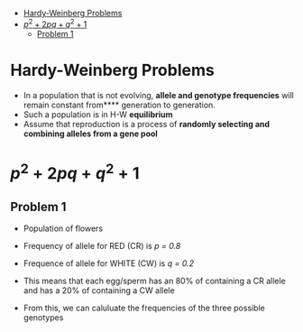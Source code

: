 - [Hardy-Weinberg Problems](#hardy-weinberg-problems)
- [$p^2 + 2pq + q^2 + 1$](#p%5E2--2pq--q%5E2--1)
	- [Problem 1](#problem-1)

# Hardy-Weinberg Problems
- In a population that is not evolving, **allele and genotype frequencies** will remain constant from**** generation to generation.
- Such a population is in H-W **equilibrium**
- Assume that reproduction is a process of **randomly selecting and combining alleles from a gene pool**

# $p^2 + 2pq + q^2 + 1$


## Problem 1
- Population of flowers
- Frequency of allele for RED (CR) is *p = 0.8*
- Frequence of allele for WHITE (CW) is *q = 0.2*

- This means that each egg/sperm has an 80% of containing a CR allele and has a 20% of containing a CW allele
- From this, we can caluluate the frequencies of the three possible genotypes


